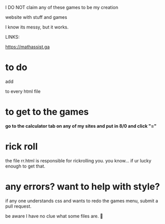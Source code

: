  I DO NOT claim any of these games to be my creation


website with stuff and games

I know its messy, but it works.


LINKS:


https://mathassist.ga



# to do #


add 


<script src="/games/main/main.js"></script>


to every html file

# to get to the games #
**go to the calculator tab on any of my sites and put in 8/0 and click "="**



# rick roll #
the file rr.html is responsible for rickrolling you. 
you know... if ur lucky enough to get that.

# any errors? want to help with style? #
if any one understands css and wants to redo the games menu, submit a pull request.

be aware I have no clue what some files are. 🤣
